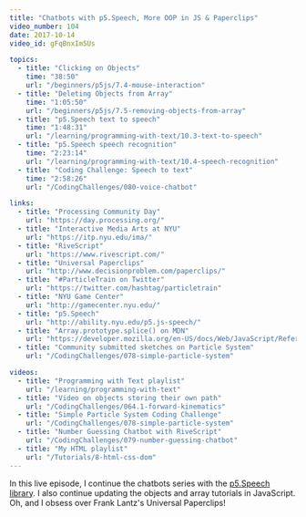 ```yaml
---
title: "Chatbots with p5.Speech, More OOP in JS & Paperclips"
video_number: 104
date: 2017-10-14
video_id: gFqBnxIm5Us

topics:
  - title: "Clicking on Objects"
    time: "38:50"
    url: "/beginners/p5js/7.4-mouse-interaction"
  - title: "Deleting Objects from Array"
    time: "1:05:50"
    url: "/beginners/p5js/7.5-removing-objects-from-array"
  - title: "p5.Speech text to speech"
    time: "1:48:31"
    url: "/learning/programming-with-text/10.3-text-to-speech"
  - title: "p5.Speech speech recognition"
    time: "2:23:14"
    url: "/learning/programming-with-text/10.4-speech-recognition"
  - title: "Coding Challenge: Speech to text"
    time: "2:58:26"
    url: "/CodingChallenges/080-voice-chatbot"

links:
  - title: "Processing Community Day"
    url: "https://day.processing.org/"
  - title: "Interactive Media Arts at NYU"
    url: "https://itp.nyu.edu/ima/"
  - title: "RiveScript"
    url: "https://www.rivescript.com/"
  - title: "Universal Paperclips"
    url: "http://www.decisionproblem.com/paperclips/"
  - title: "#ParticleTrain on Twitter"
    url: "https://twitter.com/hashtag/particletrain"
  - title: "NYU Game Center"
    url: "http://gamecenter.nyu.edu/"
  - title: "p5.Speech"
    url: "http://ability.nyu.edu/p5.js-speech/"
  - title: "Array.prototype.splice() on MDN"
    url: "https://developer.mozilla.org/en-US/docs/Web/JavaScript/Reference/Global_Objects/Array/splice"
  - title: "Community submitted sketches on Particle System"
    url: "/CodingChallenges/078-simple-particle-system"

videos:
  - title: "Programming with Text playlist"
    url: "/learning/programming-with-text"
  - title: "Video on objects storing their own path"
    url: "/CodingChallenges/064.1-forward-kinematics"
  - title: "Simple Particle System Coding Challenge"
    url: "/CodingChallenges/078-simple-particle-system"
  - title: "Number Guessing Chatbot with RiveScript"
    url: "/CodingChallenges/079-number-guessing-chatbot"
  - title: "My HTML playlist"
    url: "/Tutorials/8-html-css-dom"
---
```


In this live episode, I continue the chatbots series with the [p5.Speech library](http://ability.nyu.edu/p5.js-speech/). I also continue updating the objects and array tutorials in JavaScript.  
Oh, and I obsess over Frank Lantz's Universal Paperclips!
